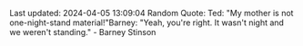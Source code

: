 Last updated: 2024-04-05 13:09:04
Random Quote: Ted: "My mother is not one-night-stand material!"Barney: "Yeah, you're right. It wasn't night and we weren't standing." - Barney Stinson